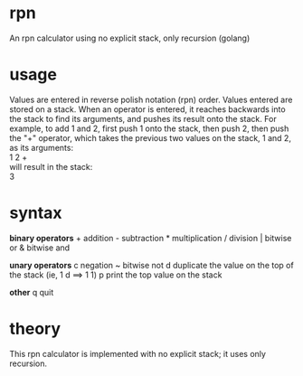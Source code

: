 rpn
===

An rpn calculator using no explicit stack, only recursion (golang)

usage
=====

Values are entered in reverse polish notation (rpn) order. Values entered are stored on a stack. When an operator is entered, it reaches backwards into the stack to find its arguments, and pushes its result onto the stack. For example, to add 1 and 2, first push 1 onto the stack, then push 2, then push the "+" operator, which takes the previous two values on the stack, 1 and 2, as its arguments:  
1 2 +  
will result in the stack:  
3  

syntax
======
<b>binary operators</b>
\+ addition
\- subtraction
\* multiplication
/ division
| bitwise or
& bitwise and

<b>unary operators</b>
c negation
~ bitwise not
d duplicate the value on the top of the stack
(ie, 1 d ==> 1 1)
p print the top value on the stack

<b>other</b>
q quit

theory
======

This rpn calculator is implemented with no explicit stack; it uses only recursion. 